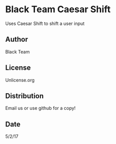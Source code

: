 Black Team Caesar Shift
=======================
Uses Caesar Shift to shift a user input

Author
------
Black Team

License
-------
Unlicense.org

Distribution
------------
Email us or use github for a copy!

Date
----
5/2/17